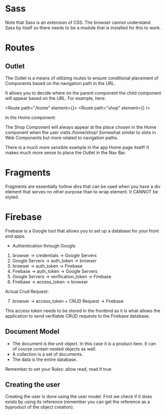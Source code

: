 # Sass

Note that Sass is an extension of CSS. The browser cannot understand Sass by itself so there needs to be a module that is installed for this to work. 

# Routes

## Outlet

The Outlet is a means of utilizing routes to ensure conditional placement of Components based on the navigation path in the URL. 

It allows you to decide where on the parent component the child component will appear based on the URL. For example, here:

<Route path="/home" element={<Home />}>
    <Route path="shop" element={<Shop />} />
</Route>

In the Home component:

<div>
    <Outlet />
    <Directory categories={categories} />
</div>

The Shop Component will always appear at the place chosen in the Home component when the user visits /home/shop! Somewhat similar to slots in Web Components but more related to navigation paths. 

There is a much more sensible example in the app Home page itself! It makes much more sense to place the Outlet in the Nav Bar. 

# Fragments

Fragments are essentially hollow divs that can be used when you have a div element that serves no other purpose than to wrap element. It CANNOT be styled. 

# Firebase

Firebase is a Google tool that allows you to set up a database for your front end apps. 

- Authentication through Google

1. browser -> credentials -> Google Servers
2. Google Servers -> auth_token -> browser
3. browser -> auth_token -> Firebase
4. Firebase -> auth_token -> Google Servers
5. Google Servers -> verification_token -> Firebase
6. Firebase -> access_token -> browser

Actual Crud Request:

7. browser -> access_token + CRUD Request -> Firebase

This access token needs to be stored in the frontend as it is what allows the application to send verifiable CRUD requests to the Firebase database. 

## Document Model

- The document is the unit object. In this case it is a product item. It can of course contain nested objects as well. 
- A collection is a set of documents. 
- The data is the entire database. 

Remember to set your Rules: allow read, read if true

## Creating the user

Creating the user is done using the user model. First we check if it does exists by using its reference (remember you can get the reference as a byproduct of the object creation). 


